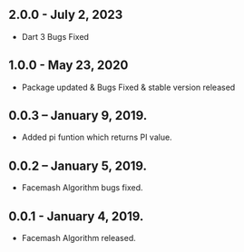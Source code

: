 ## 2.0.0 - July 2, 2023

- Dart 3 Bugs Fixed

## 1.0.0 - May 23, 2020

- Package updated & Bugs Fixed & stable version released

## 0.0.3 – January 9, 2019.

- Added pi funtion which returns PI value.

## 0.0.2 – January 5, 2019.

- Facemash Algorithm bugs fixed.

## 0.0.1 - January 4, 2019.

- Facemash Algorithm released.
